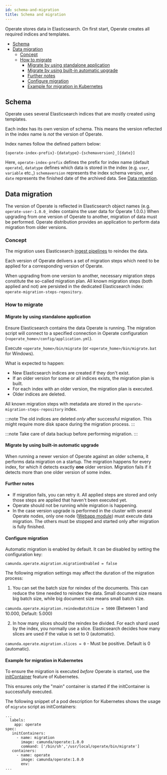 ```yaml
---
id: schema-and-migration
title: Schema and migration
---
```

Operate stores data in Elasticsearch. On first start, Operate creates all required indices and templates.

- [Schema](#schema)
- [Data migration](#data-migration)
  - [Concept](#concept)
  - [How to migrate](#how-to-migrate)
    - [Migrate by using standalone application](#migrate-by-using-standalone-application)
    - [Migrate by using built-in automatic upgrade](#migrate-by-using-built-in-automatic-upgrade)
    - [Further notes](#further-notes)
    - [Configure migration](#configure-migration)
    - [Example for migration in Kubernetes](#example-for-migration-in-kubernetes)

## Schema

Operate uses several Elasticsearch indices that are mostly created using templates.

Each index has its own version of schema. This means the version reflected in the index name is *not* the version of Operate.

Index names follow the defined pattern below:

```
{operate-index-prefix}-{datatype}-{schemaversion}_[{date}]

```

Here, `operate-index-prefix` defines the prefix for index name (default `operate`), `datatype` defines which data is stored in the index (e.g. `user`, `variable` etc.,) `schemaversion` represents the index schema version, and `date` represents the finished date of the archived data. See [Data retention](data-retention.md).

## Data migration

The version of Operate is reflected in Elasticsearch object names (e.g. `operate-user-1.0.0_` index contains the user data for Operate 1.0.0.) When upgrading from one version of Operate to another, migration of data must be performed. Operate distribution provides an application to perform data migration from older versions.

### Concept

The migration uses Elasticsearch [ingest pipelines](https://www.elastic.co/guide/en/elasticsearch/reference/7.12/ingest.html) to reindex the data.

Each version of Operate delivers a set of migration steps which need to be applied for a corresponding version of Operate.

When upgrading from one version to another, necessary migration steps constitute the so-called migration plan.
All known migration steps (both applied and not) are persisted in the dedicated Elasticsearch index: `operate-migration-steps-repository`.

### How to migrate

#### Migrate by using standalone application

Ensure Elasticsearch contains the data Operate is running. The migration script will connect to a specified connection in Operate configuration (```<operate_home>/config/application.yml```).

Execute ```<operate_home>/bin/migrate``` (or ```<operate_home>/bin/migrate.bat``` for Windows).

What is expected to happen:

* New Elasticsearch indices are created if they don't exist.
* If an older version for some or all indices exists, the migration plan is built.
* For each index with an older version, the migration plan is executed.
* Older indices are deleted.

All known migration steps with metadata are stored in the `operate-migration-steps-repository` index.

:::note
The old indices are deleted *only* after successful migration. This might require more disk space during the migration process.
:::

:::note
Take care of data backup before performing migration.
:::

#### Migrate by using built-in automatic upgrade

When running a newer version of Operate against an older schema, it performs data migration on a startup.
The migration happens for every index, for which it detects exactly **one** older version. Migration fails if it detects more than one older version of some index. 

#### Further notes

* If migration fails, you can retry it. All applied steps are stored and only those steps are applied that haven't been executed yet.
* Operate should not be running while migration is happening.
* In the case version upgrade is performed in the cluster with several Operate nodes, only one node ([Webapp module](importer-and-archiver.md)) must execute data migration. The others must be stopped and started only after migration is fully finished.

#### Configure migration

Automatic migration is enabled by default. It can be disabled by setting the configuration key:

`camunda.operate.migration.migrationEnabled = false`

The following migration settings may affect the duration of the migration process:

1. You can set the batch size for reindex of the documents. This can reduce the time needed to reindex the data.
Small document size means big batch size, while big document size means small batch size.

`camunda.operate.migration.reindexBatchSize = 5000` (Between 1 and 10.000, Default: 5.000)

2. In how many slices should the reindex be divided. For each shard used by the index, you normally use a slice.
Elasticsearch decides how many slices are used if the value is set to 0 (automatic).

`camunda.operate.migration.slices = 0` - Must be positive. Default is 0 (automatic). 

#### Example for migration in Kubernetes

To ensure the migration is executed *before* Operate is started, use
the [initContainer](https://kubernetes.io/docs/concepts/workloads/pods/init-containers/) feature of Kubernetes. 

This ensures only the "main" container is started if the initContainer is successfully executed.

The following snippet of a pod description for Kubernetes shows the usage of `migrate` script as initContainers:

```
...
  labels:
    app: operate
spec:
   initContainers:
     - name: migration
       image: camunda/operate:1.0.0
       command: ['/bin/sh','/usr/local/operate/bin/migrate']
   containers:
     - name: operate
       image: camunda/operate:1.0.0
       env:
...
```

